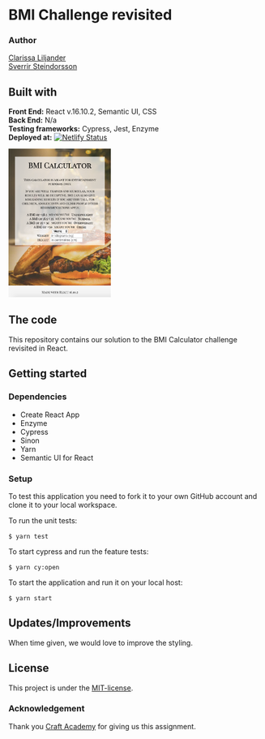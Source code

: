# BMI Challenge revisited
### Author  
[Clarissa Liljander](https://github.com/clalil)  
[Sverrir Steindorsson](https://github.com/shsteindorsson)
## Built with  
**Front End:** React v.16.10.2, Semantic UI, CSS  
**Back End:** N/a  
**Testing frameworks:** Cypress, Jest, Enzyme  
**Deployed at:** [![Netlify Status](https://api.netlify.com/api/v1/badges/99dac90e-012f-4344-b7b2-212f4df43f93/deploy-status)](https://app.netlify.com/sites/bmicalculator-react/deploys)

<img src="./src/img/readme.png" alt="Image of app" width="40%">

## The code   
This repository contains our solution to the BMI Calculator challenge revisited in React.

## Getting started
### Dependencies  
* Create React App    
* Enzyme
* Cypress 
* Sinon
* Yarn
* Semantic UI for React

### Setup   
To test this application you need to fork it to your own GitHub account and clone it to your local workspace.  

To run the unit tests:  
```
$ yarn test
```  
To start cypress and run the feature tests:  
```
$ yarn cy:open
```
To start the application and run it on your local host:
```
$ yarn start
```

## Updates/Improvements  
When time given, we would love to improve the styling.

## License  
This project is under the [MIT-license](https://en.wikipedia.org/wiki/MIT_License).

### Acknowledgement  
Thank you [Craft Academy](https://craftacademy.se) for giving us this assignment.  